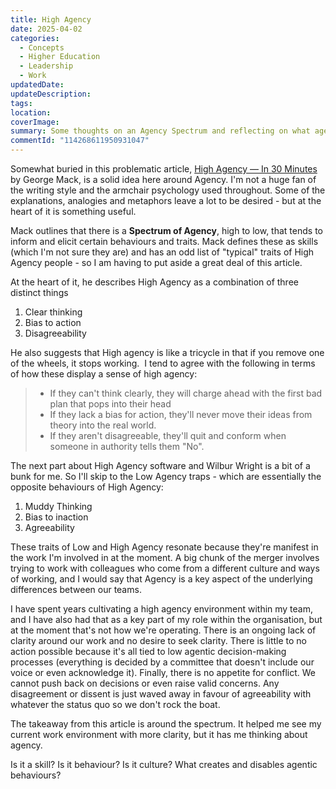 ```yaml
---
title: High Agency
date: 2025-04-02
categories:
  - Concepts
  - Higher Education
  - Leadership
  - Work
updatedDate: 
updateDescription: 
tags: 
location: 
coverImage: 
summary: Some thoughts on an Agency Spectrum and reflecting on what agency means for me and my work.
commentId: "114268611950931047"
---
```

Somewhat buried in this problematic article, [High Agency — In 30 Minutes](https://www.highagency.com/) by George Mack, is a solid idea here around Agency. I'm not a huge fan of the writing style and the armchair psychology used throughout. Some of the explanations, analogies and metaphors leave a lot to be desired - but at the heart of it is something useful.

Mack outlines that there is a **Spectrum of Agency**, high to low, that tends to inform and elicit certain behaviours and traits. Mack defines these as skills (which I'm not sure they are) and has an odd list of "typical" traits of High Agency people - so I am having to put aside a great deal of this article.

At the heart of it, he describes High Agency as a combination of three distinct things
1. Clear thinking 
2. Bias to action
3. Disagreeability 

He also suggests that High agency is like a tricycle in that if you remove one of the wheels, it stops working.  I tend to agree with the following in terms of how these display a sense of high agency: 

> - If they can't think clearly, they will charge ahead with the first bad plan that pops into their head
> - If they lack a bias for action, they'll never move their ideas from theory into the real world.
> - If they aren't disagreeable, they'll quit and conform when someone in authority tells them "No".

The next part about High Agency software and Wilbur Wright is a bit of a bunk for me. So I'll skip to the Low Agency traps - which are essentially the opposite behaviours of High Agency: 
1. Muddy Thinking
2. Bias to inaction
3. Agreeability

These traits of Low and High Agency resonate because they're manifest in the work I'm involved in at the moment. A big chunk of the merger involves trying to work with colleagues who come from a different culture and ways of working, and I would say that Agency is a key aspect of the underlying differences between our teams. 

I have spent years cultivating a high agency environment within my team, and I have also had that as a key part of my role within the organisation, but at the moment that's not how we're operating. There is an ongoing lack of clarity around our work and no desire to seek clarity. There is little to no action possible because it's all tied to low agentic decision-making processes (everything is decided by a committee that doesn't include our voice or even acknowledge it). Finally, there is no appetite for conflict. We cannot push back on decisions or even raise valid concerns. Any disagreement or dissent is just waved away in favour of agreeability with whatever the status quo so we don't rock the boat. 

The takeaway from this article is around the spectrum. It helped me see my current work environment with more clarity, but it has me thinking about agency. 

Is it a skill? Is it behaviour? Is it culture? What creates and disables agentic behaviours?
